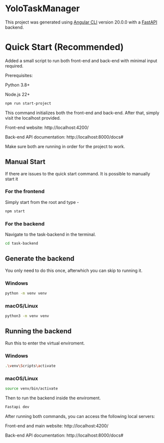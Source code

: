 # YoloTaskManager

This project was generated using [Angular CLI](https://github.com/angular/angular-cli) version 20.0.0 with a [FastAPI](https://fastapi.tiangolo.com/) backend.

# Quick Start (Recommended)
Added a small script to run both front-end and back-end with minimal input required.

Prerequisites:

Python 3.8+

Node.js 22+ 

```bash
npm run start-project
```
This command initializes both the front-end and back-end. After that, simply visit the localhost provided.

Front-end website: http://localhost:4200/

Back-end API documentation: http://localhost:8000/docs#

Make sure both are running in order for the project to work.

## Manual Start
If there are issues to the quick start command. It is possible to manually start it

### For the frontend
Simply start from the root and type -

```bash
npm start
```

### For the backend
Navigate to the task-backend in the terminal.

```bash
cd task-backend
```

## Generate the backend
You only need to do this once, afterwhich you can skip to running it.
### Windows
```bash
python -m venv venv
```
### macOS/Linux
```bash
python3 -m venv venv
```
## Running the backend
Run this to enter the virtual enviroment.
### Windows
```bash
.\venv\Scripts\activate
```
### macOS/Linux
```bash
source venv/bin/activate
```

Then to run the backend inside the enviroment.
```bash
Fastapi dev
```
After running both commands, you can access the following local servers:

Front-end and main website: http://localhost:4200/

Back-end API documentation: http://localhost:8000/docs#

